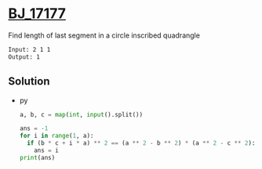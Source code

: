 # [BJ_17177](https://acmicpc.net/problem/17177)

Find length of last segment in a circle inscribed quadrangle

```txt
Input: 2 1 1
Output: 1
```

## Solution

* py

  ```py
  a, b, c = map(int, input().split())

  ans = -1
  for i in range(1, a):
    if (b * c + i * a) ** 2 == (a ** 2 - b ** 2) * (a ** 2 - c ** 2):
      ans = i
  print(ans)
  ```
